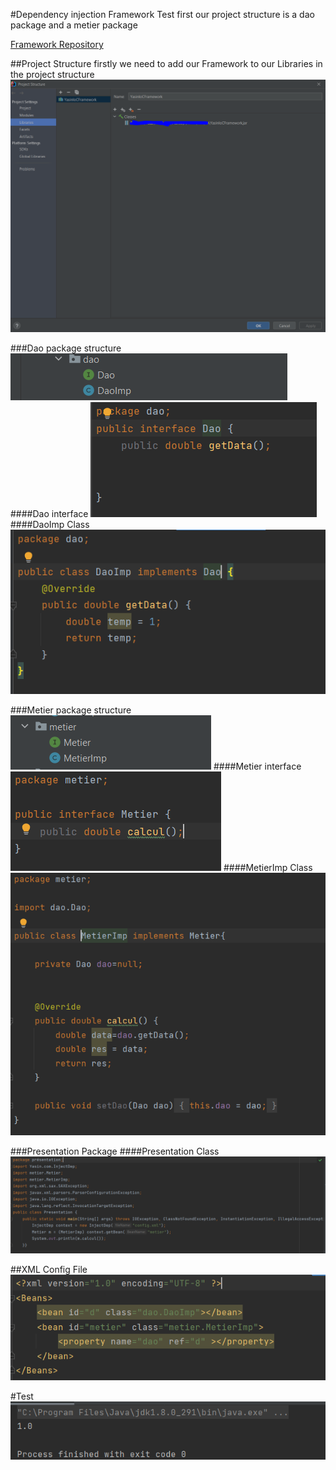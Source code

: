 #Dependency injection Framework Test
first our project structure is a dao package and a metier package

[Framework Repository ](https://github.com/yasinkabboura/YasinKabbouraJ2e/tree/main/YasinIoCMiniFramework)

##Project Structure
firstly we need to add our Framework to our Libraries in the project structure
![This is an image](Images/1.PNG)


###Dao package structure
![This is an image](Images/2.PNG)
####Dao interface
![This is an image](Images/3.PNG)
####DaoImp Class
![This is an image](Images/4.PNG)

###Metier package structure
![This is an image](Images/5.PNG)
####Metier interface
![This is an image](Images/6.PNG)
####MetierImp Class
![This is an image](Images/7.PNG)

###Presentation Package
####Presentation Class
![This is an image](Images/8.PNG)

##XML Config File
![This is an image](Images/9.PNG)

#Test
![This is an image](Images/10.PNG)